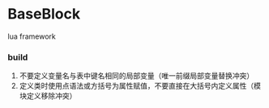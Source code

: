 # BaseBlock
 lua framework
### build
1. 不要定义变量名与表中键名相同的局部变量（唯一前缀局部变量替换冲突）
2. 定义类时使用点语法或方括号为属性赋值，不要直接在大括号内定义属性（模块定义移除冲突）